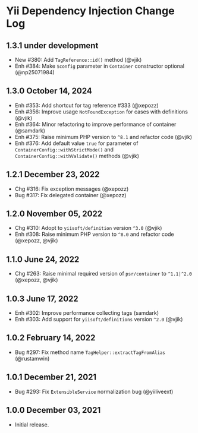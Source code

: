 # Yii Dependency Injection Change Log

## 1.3.1 under development

- New #380: Add `TagReference::id()` method (@vjik)
- Enh #384: Make `$config` parameter in `Container` constructor optional (@np25071984)

## 1.3.0 October 14, 2024

- Enh #353: Add shortcut for tag reference #333 (@xepozz)
- Enh #356: Improve usage `NotFoundException` for cases with definitions (@vjik)
- Enh #364: Minor refactoring to improve performance of container (@samdark)
- Enh #375: Raise minimum PHP version to `^8.1` and refactor code (@vjik)
- Enh #376: Add default value `true` for parameter of `ContainerConfig::withStrictMode()` and
 `ContainerConfig::withValidate()` methods (@vjik)

## 1.2.1 December 23, 2022

- Chg #316: Fix exception messages (@xepozz)
- Bug #317: Fix delegated container (@xepozz)

## 1.2.0 November 05, 2022

- Chg #310: Adopt to `yiisoft/definition` version `^3.0` (@vjik)
- Enh #308: Raise minimum PHP version to `^8.0` and refactor code (@xepozz, @vjik)

## 1.1.0 June 24, 2022

- Chg #263: Raise minimal required version of `psr/container` to `^1.1|^2.0` (@xepozz, @vjik)

## 1.0.3 June 17, 2022

- Enh #302: Improve performance collecting tags (samdark)
- Enh #303: Add support for `yiisoft/definitions` version `^2.0` (@vjik)

## 1.0.2 February 14, 2022

- Bug #297: Fix method name `TagHelper::extractTagFromAlias` (@rustamwin)

## 1.0.1 December 21, 2021

- Bug #293: Fix `ExtensibleService` normalization bug (@yiiliveext)

## 1.0.0 December 03, 2021

- Initial release.
